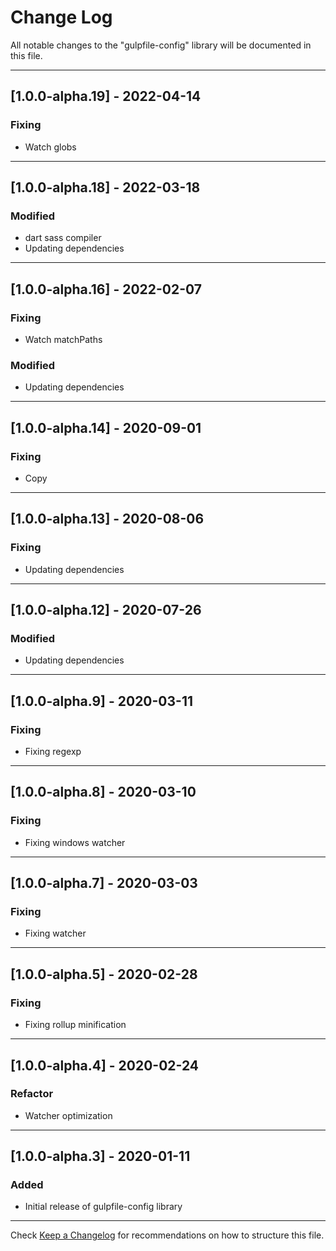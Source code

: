 # Change Log
All notable changes to the "gulpfile-config" library will be documented in this file.

---

## [1.0.0-alpha.19] - 2022-04-14
### Fixing
- Watch globs
---

## [1.0.0-alpha.18] - 2022-03-18
### Modified
- dart sass compiler
- Updating dependencies
---

## [1.0.0-alpha.16] - 2022-02-07
### Fixing
- Watch matchPaths
### Modified
- Updating dependencies
---

## [1.0.0-alpha.14] - 2020-09-01
### Fixing
- Copy

---

## [1.0.0-alpha.13] - 2020-08-06
### Fixing
- Updating dependencies

---

## [1.0.0-alpha.12] - 2020-07-26
### Modified
- Updating dependencies

---

## [1.0.0-alpha.9] - 2020-03-11
### Fixing
- Fixing regexp

---

## [1.0.0-alpha.8] - 2020-03-10
### Fixing
- Fixing windows watcher

---

## [1.0.0-alpha.7] - 2020-03-03
### Fixing
- Fixing watcher

---

## [1.0.0-alpha.5] - 2020-02-28
### Fixing
- Fixing rollup minification

---

## [1.0.0-alpha.4] - 2020-02-24
### Refactor
- Watcher optimization

---

## [1.0.0-alpha.3] - 2020-01-11
### Added
- Initial release of gulpfile-config library

---

Check [Keep a Changelog](http://keepachangelog.com/) for recommendations on how to structure this file.
